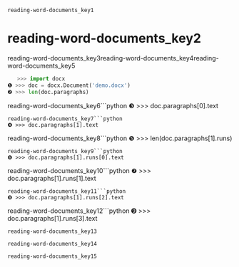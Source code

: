 ```ngMeta
reading-word-documents_key1
```
# reading-word-documents_key2
reading-word-documents_key3reading-word-documents_key4reading-word-documents_key5

```python
   >>> import docx
❶ >>> doc = docx.Document('demo.docx')
❷ >>> len(doc.paragraphs)
```
reading-word-documents_key6```python
❸ >>> doc.paragraphs[0].text
```
reading-word-documents_key7```python
❹ >>> doc.paragraphs[1].text
```
reading-word-documents_key8```python
❺ >>> len(doc.paragraphs[1].runs)
```
reading-word-documents_key9```python
❻ >>> doc.paragraphs[1].runs[0].text
```
reading-word-documents_key10```python
❼ >>> doc.paragraphs[1].runs[1].text
```
reading-word-documents_key11```python
❽ >>> doc.paragraphs[1].runs[2].text
```
reading-word-documents_key12```python
➒ >>> doc.paragraphs[1].runs[3].text
```
reading-word-documents_key13

reading-word-documents_key14

reading-word-documents_key15
